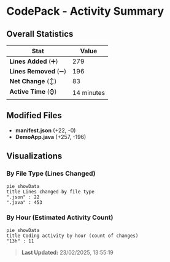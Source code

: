 # CodePack - Activity Summary 

## Overall Statistics

| Stat                   | Value                                                             |
| ---------------------- | ----------------------------------------------------------------- |
| **Lines Added** (➕)   | 279                                          |
| **Lines Removed** (➖) | 196                                        |
| **Net Change** (↕)    | 83                |
| **Active Time** (⌚)   | 14 minutes |


## Modified Files
- **manifest.json** (+22, -0)
- **DemoApp.java** (+257, -196)

## Visualizations

### By File Type (Lines Changed)

```mermaid
pie showData
title Lines changed by file type
".json" : 22
".java" : 453
```

### By Hour (Estimated Activity Count)

```mermaid
pie showData
title Coding activity by hour (count of changes)
"13h" : 11
```


> **Last Updated:** 23/02/2025, 13:55:19